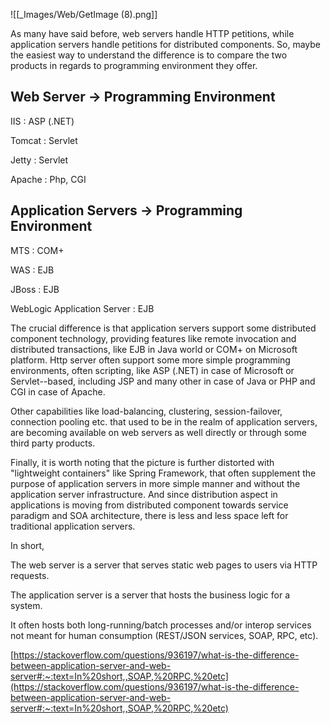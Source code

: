 ![[_Images/Web/GetImage (8).png]]

As many have said before, web servers handle HTTP petitions, while application servers handle petitions for distributed components. So, maybe the easiest way to understand the difference is to compare the two products in regards to programming environment they offer. 

## Web Server -> Programming Environment 

IIS : ASP (.NET) 

Tomcat : Servlet 

Jetty : Servlet 

Apache : Php, CGI 

## Application Servers -> Programming Environment 

MTS : COM+ 

WAS : EJB 

JBoss : EJB 

WebLogic Application Server : EJB 

The crucial difference is that application servers support some distributed component technology, providing features like remote invocation and distributed transactions, like EJB in Java world or COM+ on Microsoft platform. Http server often support some more simple programming environments, often scripting, like ASP (.NET) in case of Microsoft or Servlet--based, including JSP and many other in case of Java or PHP and CGI in case of Apache. 

Other capabilities like load-balancing, clustering, session-failover, connection pooling etc. that used to be in the realm of application servers, are becoming available on web servers as well directly or through some third party products. 

Finally, it is worth noting that the picture is further distorted with "lightweight containers" like Spring Framework, that often supplement the purpose of application servers in more simple manner and without the application server infrastructure. And since distribution aspect in applications is moving from distributed component towards service paradigm and SOA architecture, there is less and less space left for traditional application servers. 

In short, 

The web server is a server that serves static web pages to users via HTTP requests. 

The application server is a server that hosts the business logic for a system. 

It often hosts both long-running/batch processes and/or interop services not meant for human consumption (REST/JSON services, SOAP, RPC, etc). 

[https://stackoverflow.com/questions/936197/what-is-the-difference-between-application-server-and-web-server#:~:text=In%20short,,SOAP,%20RPC,%20etc](https://stackoverflow.com/questions/936197/what-is-the-difference-between-application-server-and-web-server#:~:text=In%20short,,SOAP,%20RPC,%20etc)
